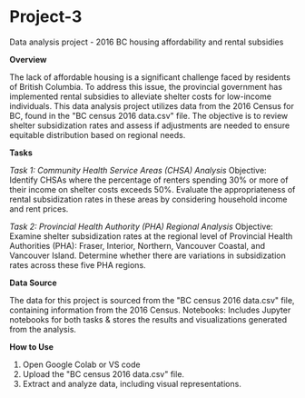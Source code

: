 # Project-3
Data analysis project - 2016 BC housing affordability and rental subsidies

**Overview**

The lack of affordable housing is a significant challenge faced by residents of British Columbia. To address this issue, the provincial government has implemented rental subsidies to alleviate shelter costs for low-income individuals. This data analysis project utilizes data from the 2016 Census for BC, found in the "BC census 2016 data.csv" file. The objective is to review shelter subsidization rates and assess if adjustments are needed to ensure equitable distribution based on regional needs.

**Tasks**

*Task 1: Community Health Service Areas (CHSA) Analysis*
Objective: Identify CHSAs where the percentage of renters spending 30% or more of their income on shelter costs exceeds 50%. Evaluate the appropriateness of rental subsidization rates in these areas by considering household income and rent prices.

*Task 2: Provincial Health Authority (PHA) Regional Analysis*
Objective: Examine shelter subsidization rates at the regional level of Provincial Health Authorities (PHA): Fraser, Interior, Northern, Vancouver Coastal, and Vancouver Island. Determine whether there are variations in subsidization rates across these five PHA regions.

**Data Source**

The data for this project is sourced from the "BC census 2016 data.csv" file, containing information from the 2016 Census.
Notebooks: Includes Jupyter notebooks for both tasks & stores the results and visualizations generated from the analysis.

**How to Use**
1. Open Google Colab or VS code
2. Upload the "BC census 2016 data.csv" file.
3. Extract and analyze data, including visual representations.
